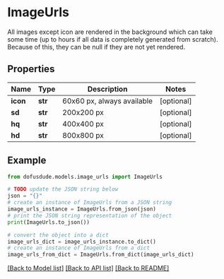 # ImageUrls

All images except icon are rendered in the background which can take some time (up to hours if all data is completely generated from scratch). Because of this, they can be null if they are not yet rendered.

## Properties

Name | Type | Description | Notes
------------ | ------------- | ------------- | -------------
**icon** | **str** | 60x60 px, always available | [optional] 
**sd** | **str** | 200x200 px | [optional] 
**hq** | **str** | 400x400 px | [optional] 
**hd** | **str** | 800x800 px | [optional] 

## Example

```python
from dofusdude.models.image_urls import ImageUrls

# TODO update the JSON string below
json = "{}"
# create an instance of ImageUrls from a JSON string
image_urls_instance = ImageUrls.from_json(json)
# print the JSON string representation of the object
print(ImageUrls.to_json())

# convert the object into a dict
image_urls_dict = image_urls_instance.to_dict()
# create an instance of ImageUrls from a dict
image_urls_from_dict = ImageUrls.from_dict(image_urls_dict)
```
[[Back to Model list]](../README.md#documentation-for-models) [[Back to API list]](../README.md#documentation-for-api-endpoints) [[Back to README]](../README.md)


